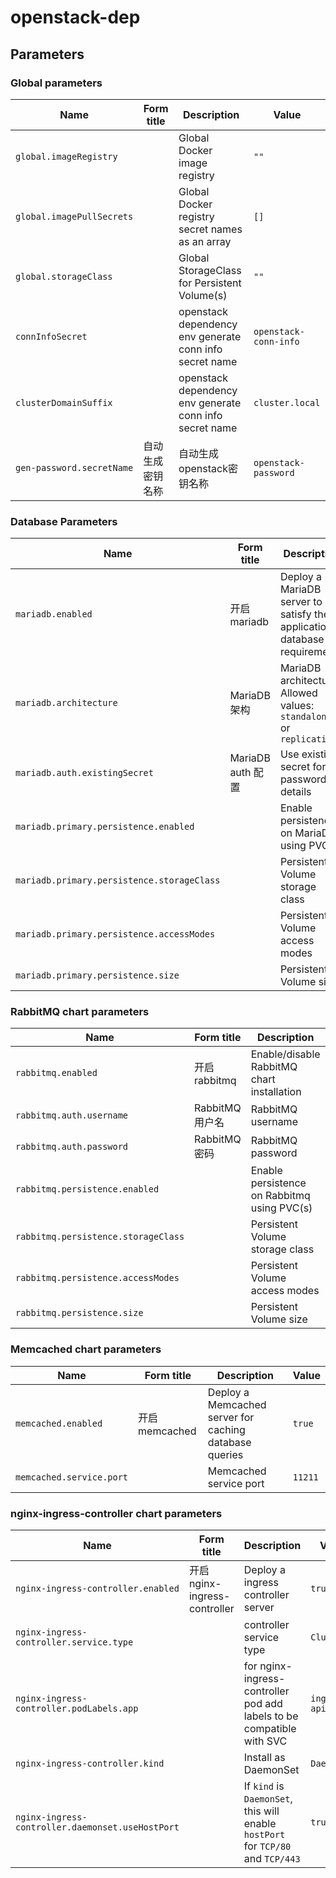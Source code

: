 # openstack-dep

## Parameters

### Global parameters

| Name                      | Form title | Description                                             | Value                 |
| ------------------------- | ---------- | ------------------------------------------------------- | --------------------- |
| `global.imageRegistry`    |            | Global Docker image registry                            | `""`                  |
| `global.imagePullSecrets` |            | Global Docker registry secret names as an array         | `[]`                  |
| `global.storageClass`     |            | Global StorageClass for Persistent Volume(s)            | `""`                  |
| `connInfoSecret`          |            | openstack dependency env generate conn info secret name | `openstack-conn-info` |
| `clusterDomainSuffix`     |            | openstack dependency env generate conn info secret name | `cluster.local`       |
| `gen-password.secretName` | 自动生成密钥名称   | 自动生成openstack密钥名称                                       | `openstack-password`  |


### Database Parameters

| Name                                       | Form title      | Description                                                               | Value                |
| ------------------------------------------ | --------------- | ------------------------------------------------------------------------- | -------------------- |
| `mariadb.enabled`                          | 开启mariadb       | Deploy a MariaDB server to satisfy the applications database requirements | `true`               |
| `mariadb.architecture`                     | MariaDB架构       | MariaDB architecture. Allowed values: `standalone` or `replication`       | `standalone`         |
| `mariadb.auth.existingSecret`              | MariaDB auth 配置 | Use existing secret for password details                                  | `openstack-password` |
| `mariadb.primary.persistence.enabled`      |                 | Enable persistence on MariaDB using PVC(s)                                | `true`               |
| `mariadb.primary.persistence.storageClass` |                 | Persistent Volume storage class                                           | `""`                 |
| `mariadb.primary.persistence.accessModes`  |                 | Persistent Volume access modes                                            | `[]`                 |
| `mariadb.primary.persistence.size`         |                 | Persistent Volume size                                                    | `8Gi`                |


### RabbitMQ chart parameters

| Name                                | Form title  | Description                                 | Value       |
| ----------------------------------- | ----------- | ------------------------------------------- | ----------- |
| `rabbitmq.enabled`                  | 开启rabbitmq  | Enable/disable RabbitMQ chart installation  | `true`      |
| `rabbitmq.auth.username`            | RabbitMQ用户名 | RabbitMQ username                           | `openstack` |
| `rabbitmq.auth.password`            | RabbitMQ密码  | RabbitMQ password                           | `openstack` |
| `rabbitmq.persistence.enabled`      |             | Enable persistence on Rabbitmq using PVC(s) | `true`      |
| `rabbitmq.persistence.storageClass` |             | Persistent Volume storage class             | `""`        |
| `rabbitmq.persistence.accessModes`  |             | Persistent Volume access modes              | `[]`        |
| `rabbitmq.persistence.size`         |             | Persistent Volume size                      | `8Gi`       |


### Memcached chart parameters

| Name                     | Form title  | Description                                            | Value   |
| ------------------------ | ----------- | ------------------------------------------------------ | ------- |
| `memcached.enabled`      | 开启memcached | Deploy a Memcached server for caching database queries | `true`  |
| `memcached.service.port` |             | Memcached service port                                 | `11211` |


### nginx-ingress-controller chart parameters

| Name                                             | Form title                 | Description                                                                      | Value         |
| ------------------------------------------------ | -------------------------- | -------------------------------------------------------------------------------- | ------------- |
| `nginx-ingress-controller.enabled`               | 开启nginx-ingress-controller | Deploy a ingress controller server                                               | `true`        |
| `nginx-ingress-controller.service.type`          |                            | controller service type                                                          | `ClusterIP`   |
| `nginx-ingress-controller.podLabels.app`         |                            | for nginx-ingress-controller pod add labels to be compatible with SVC            | `ingress-api` |
| `nginx-ingress-controller.kind`                  |                            | Install as DaemonSet                                                             | `DaemonSet`   |
| `nginx-ingress-controller.daemonset.useHostPort` |                            | If `kind` is `DaemonSet`, this will enable `hostPort` for `TCP/80` and `TCP/443` | `true`        |

